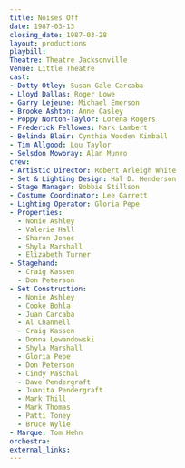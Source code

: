 ```yaml
---
title: Noises Off
date: 1987-03-13
closing_date: 1987-03-28
layout: productions
playbill:
Theatre: Theatre Jacksonville
Venue: Little Theatre
cast:
- Dotty Otley: Susan Gale Carcaba
- Lloyd Dallas: Roger Lowe
- Garry Lejeune: Michael Emerson
- Brooke Ashton: Anne Casley
- Poppy Norton-Taylor: Lorena Rogers
- Frederick Fellowes: Mark Lambert
- Belinda Blair: Cynthia Wooden Kimball
- Tim Allgood: Lou Taylor
- Selsdon Mowbray: Alan Munro
crew:
- Artistic Director: Robert Arleigh White
- Set & Lighting Design: Hal D. Henderson
- Stage Manager: Bobbie Stillson
- Costume Coordinator: Lee Garrett
- Lighting Operator: Gloria Pepe
- Properties:
  - Nonie Ashley
  - Valerie Hall
  - Sharon Jones
  - Shyla Marshall
  - Elizabeth Turner
- Stagehand:
  - Craig Kassen
  - Don Peterson
- Set Construction:
  - Nonie Ashley
  - Cooke Bohla
  - Juan Carcaba
  - Al Channell
  - Craig Kassen
  - Donna Lewandowski
  - Shyla Marshall
  - Gloria Pepe
  - Don Peterson
  - Cindy Paschal
  - Dave Pendergraft
  - Juanita Pendergraft
  - Mark Thill
  - Mark Thomas
  - Patti Toney
  - Bruce Wylie
- Marque: Tom Hehn
orchestra:
external_links:
---
```


